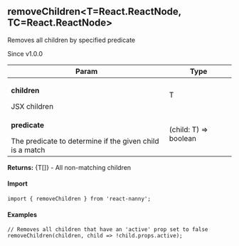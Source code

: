 

<h2>removeChildren&lt;T=React.ReactNode, TC=React.ReactNode&gt;</h2>
<p>Removes all children by specified predicate</p>
<p>Since v1.0.0</p>
<table>
      <thead>
      <tr>
        <th>Param</th>
        <th>Type</th></tr>
      </thead>
      <tbody><tr><td><p><b>children</b></p>JSX children</td><td>T</td></tr><tr><td><p><b>predicate</b></p>The predicate to determine if the given child is a match</td><td>(child: T) =&gt; boolean</td></tr></tbody>
    </table><p><b>Returns:</b> {T[]} - All non-matching children</p>
  <h4>Import</h4>

```
import { removeChildren } from 'react-nanny';
```

  <h4>Examples</h4>





```    
// Removes all children that have an 'active' prop set to false
removeChildren(children, child => !child.props.active);
```

    